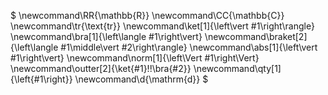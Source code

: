 $
    \newcommand\RR{\mathbb{R}}
    \newcommand\CC{\mathbb{C}}
    \newcommand\tr{\text{tr}}
    \newcommand\ket[1]{\left\vert #1\right\rangle}
    \newcommand\bra[1]{\left\langle #1\right\vert}
    \newcommand\braket[2]{\left\langle #1\middle\vert #2\right\rangle}
    \newcommand\abs[1]{\left\vert #1\right\vert}
    \newcommand\norm[1]{\left\Vert #1\right\Vert}
    \newcommand\outter[2]{\ket{#1}\!\!\bra{#2}}
    \newcommand\qty[1]{\left\{#1\right\}}
    \newcommand\d{\mathrm{d}}
$